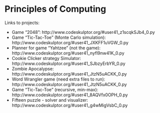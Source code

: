 <h1>Principles of Computing</h1>

Links to projects:
<ul>
<li>Game “2048”: http://www.codeskulptor.org/#user41_z1scqkSJb4_0.py</li>
<li>Game “Tic-Tac-Toe” (Monte Carlo simulation): http://www.codeskulptor.org/#user41_JXKFF1uVGW_0.py</li>
<li>Planner for game “Yahtzee” (not the game): http://www.codeskulptor.org/#user41_nyfl9nw41K_0.py</li>
<li>Cookie Clicker strategy Simulator: http://www.codeskulptor.org/#user41_SJbzyErbYR_0.py</li>
<li>Zombie Apocalypse: http://www.codeskulptor.org/#user41_JtzN5uACKK_0.py</li>
<li>Word Wrangler game (need extra files to run): http://www.codeskulptor.org/#user41_JtzN5uACKK_0.py</li>
<li>Game “Tic-Tac-Toe” (recursive, min-max): http://www.codeskulptor.org/#user41_8AQVfx0OPH_0.py</li>
<li>Fifteen puzzle - solver and visualizer: http://www.codeskulptor.org/#user41_g4wMigVsbC_0.py</li>
</ul>
